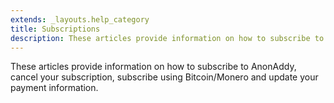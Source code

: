 ```yaml
---
extends: _layouts.help_category
title: Subscriptions
description: These articles provide information on how to subscribe to AnonAddy, cancel your subscription, subscribe using Bitcoin/Monero and update your payment information.
---
```


These articles provide information on how to subscribe to AnonAddy, cancel your subscription, subscribe using Bitcoin/Monero and update your payment information.
